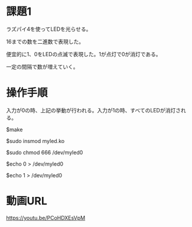 # 課題1

ラズパイ4を使ってLEDを光らせる。

16までの数を二進数で表現した。

便宜的に1、0をLEDの点滅で表現した。1が点灯で0が消灯である。

一定の間隔で数が増えていく。


# 操作手順
入力が0の時、上記の挙動が行われる。入力が1の時、すべてのLEDが消灯される。

$make

$sudo insmod myled.ko

$sudo chmod 666 /dev/myled0

$echo 0 > /dev/myled0

$echo 1 > /dev/myled0


# 動画URL
https://youtu.be/PCoHDXEsVpM
